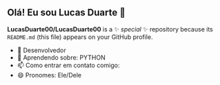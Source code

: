 ## Olá! Eu sou Lucas Duarte 👋


**LucasDuarte00/LucasDuarte00** is a ✨ _special_ ✨ repository because its `README.md` (this file) appears on your GitHub profile.

- 🎯 Desenvolvedor 
- 🌱 Aprendendo sobre: PYTHON
- 📫 Como entrar em contato comigo:
- 😄 Pronomes: Ele/Dele


